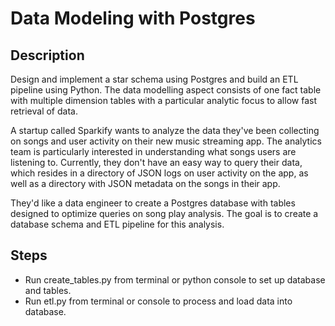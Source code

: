 # Data Modeling with Postgres
## Description 
Design and implement a star schema using Postgres and build an ETL pipeline using Python. The data modelling aspect consists of one fact table with multiple dimension tables with a particular analytic focus to allow fast retrieval of data.

A startup called Sparkify wants to analyze the data they've been collecting on songs and user activity on their new music streaming app. The analytics team is particularly interested in understanding what songs users are listening to. Currently, they don't have an easy way to query their data, which resides in a directory of JSON logs on user activity on the app, as well as a directory with JSON metadata on the songs in their app.

They'd like a data engineer to create a Postgres database with tables designed to optimize queries on song play analysis. The goal is to create a database schema and ETL pipeline for this analysis.

## Steps
- Run create_tables.py from terminal or python console to set up database and tables.
- Run etl.py from terminal or console to process and load data into database.
